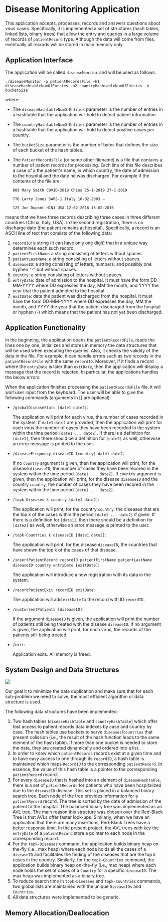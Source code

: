 # Disease Monitoring Application

This application accepts, processes, records and answers questions about virus cases. Specifically, it is implemented a set of structures (hash
tables, linked lists, binary trees) that allow the entry and queries in a large volume of records of ```patientRecord``` type. Although the data will come from files, eventually all
records will be stored in main memory only.

## Application Interface

The application will be called ```diseaseMonitor``` and will be used as follows: 

```./diseaseMonitor -p patientRecordsFile –h1 diseaseHashtableNumOfEntries –h2 countryHashtableNumOfEntries –b bucketSize```

where: 

- The ```diseaseHashtableNumOfEntries``` parameter is the number of entries in a hashtable that the application will hold to detect patient information.
- The ```countryHashtableNumOfEntries``` parameter is the number of entries in a hashtable that the application will hold to detect positive cases per country. 
- The ```bucketSize``` parameter is the number of bytes that defines the size of each bucket of the hash tables.
- The ```PatientRecordsFile``` (or some other filename) is a file that contains a number of patient records for processing. Each line of this file describes a case of a
the patient's name, in which country, the date of admission to the hospital and the date he was discharged. For example if the contents of the file are:


  ```889 Mary Smith COVID-2019 China 25-1-2019 27-1-2019```

  ```776 Larry Jones SARS-1 Italy 10-02-2003 –```

  ```125 Jon Dupont H1N1 USA 12-02-2016 15-02-2016```

means that we have three records describing three cases in three different countries
(China, Italy, USA). In the second registration, there is no discharge date (the patient remains at
hospital). Specifically, a record is an ASCII line of text that consists of the following data:

1. ```recordID```: a string (it can have only one digit) that in a unique way
determines each such record.
2. ```patientFirstName```: a string consisting of letters without spaces.
3. ```patientLastName```: a string consisting of letters without spaces.
4. ```diseaseID```: a string consisting of letters, numbers, and possibly one hyphen “-” but without spaces.
5. ```country```: a string consisting of letters without spaces.
6. ```entryDate```: date of admission to the hospital. It must have the form DD-MM-YYYY where DD expresses the day, MM the month, and YYYY the year that 
the patient admitted to the hospital.
7. ```exitDate```: date the patient was discharged from the hospital. It must have the form DD-MM-YYYY where DD expresses the day, MM the month, and YYYY the year that the patient discharged from the hospital or hyphen (-) which means that the patient has not yet been discharged.

## Application Functionality

In the beginning, the application opens the ```patientRecordFile```, reads the lines one by one, initializes and stores in memory the data structures that will be used when executing the queries. Also, it checks the validity of the data in the file. For example, it can handle errors such as two records in the ```patientRecordFile``` with the same ```recordID```. Moreover, if it finds a record where the ```entryDate``` is later than ```exitDate```, then the application will display a message that the record is rejected. In particular, the applications handles the below errors:

When the application finishes processing the ```patientRecordsFile``` file, it will wait user input from the keyboard. The user will be able to give the following commands (arguments in [] are optional):

- ```/globalDiseaseStats [date1 date2]```:

    The application will print for each virus, the number of cases recorded in the system. If
  ```date1``` ```date2``` are provided, then the application will print for each virus the number of cases they have been
  recorded in the system within the time period ```[date1 ... date2]```.
  If there is a definition for ```[date1]```, then there should be a definition for ```[date2]``` as well, otherwise 
  an error message is printed to the user.

- ```/diseaseFrequency diseaseID [country] date1 date2```:

  If no ```country``` argument is given, then the application will print, for the disease ```diseaseID```, the number of cases they have been recored in the system     within the time period ```[date1 ... date2]```.   If ```country``` argument is given, then the application will print, for the disease ```diseaseID``` and the country ```country```, the number of cases they have been recored in the system within the time period ```[date1 ... date2]```.

- ```/topk-Diseases k country [date1 date2]```:
  
  The application will print, for the country ```country```, the diseases that are the top k of the cases
  within the period ```[date1 ... date2]``` if given. If there is a definition for ```[date1]```, then there should be a definition for ```[date2]``` as well,    otherwise an error message is printed to the user.

- ```/topk-Countries k diseaseID [date1 date2]```:
  
  The application will print, for the disease ```diseaseID```, the countries that have shown the top k of the cases of that disease.
  
- ```/insertPatientRecord recordID patientFirstName patientLastName diseaseID country entryDate [exitDate]```:

  The application will introduce a new registration with its data in the system. 
  
- ```/recordPatientExit recordID exitDate```:

  The application will add ```exitDate``` to the record with ID ```recordID```.
  
- ```/numCurrentPatients [diseaseID]```:

  If the argument ```diseaseID``` is given, the application will print the number of patients still being treated with
the disease ```diseaseID```. If no argument is given, the application will print, for each virus, the records of the patients still being treated.

- ```/exit```:

  Application exits. All memory is freed. 
  
## System Design and Data Structures

![](system_design.png)
  
Our goal it to minimize the data duplication and make sure that for each sub-problem we need to solve, the most efficient algorithm or data structure is used. 

The following data structures have been implemented: 

1. Two hash tables (```diseaseHashTable``` and ```countryHashTable```) which offer fast access to patient records data indexes by case and country by case. The hash tables use buckets to serve ```diseases```/```countries``` that present colission (i.e., the result of the hash function leads to the same element of the hash table). If more than one bucket is needed to store the data, they are created dynamically and ordered into a list.
2. In order to know which ```patientRecords``` records exist at a given time and to have easy access to one through its ```recordID```, a hash table is maintained which maps ```RecordID``` to the corresponding ```patientRecord```. In essence, the value of this hash table is a pointer to the corresponding ```patientRecord``` record.
3. For every ```diseaseID``` that is hashed into an element of ```diseaseHashTable```, there is a set of ```patientRecords``` for patients who have been hospitalized due to the ```diseaseID``` disease. This set is placed in a balanced binary search tree. Each node of the tree provides information for a ```patientRecord``` record. The tree is sorted by the date of admission of the patient to the hospital. The balanced binary tree was implemented as an AVL tree. The main reason this structure was chosen over the Red-Black Tree is that AVLs offer faster look-ups. Similarly, when we have an application that there are many insertions, Red-Black Trees have a better response time. In the present project, the AVL trees with key the ```entryDate```  of a ```patientRecord``` store a pointer to each node in the corresponding record.
4. For the ```topk-Diseases``` command, the application builds binary heap on-the-fly (i.e., max heap) where each node holds all the cases of a ```diseaseID``` and 
facilitates the finding of the diseases that are the top k cases in the country. Similarly, for the ```topk-Countries``` command, the application builds binary heap on-the-fly (i.e., max heap) where each node holds the set of cases of a ```Country``` for a specific ```diseaseID```. The max heap was implemented as a binary tree. 
5. To reduce search time in ```topk-Diseases``` and ```topk-Countries``` commands, two global lists are maintained with the unique ```DiseaseIDs``` and ```Countries```.
6. All data structures were implemented to be generic.

## Memory Allocation/Deallocation

